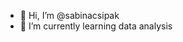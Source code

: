 - 👋 Hi, I’m @sabinacsipak
- 🌱 I’m currently learning data analysis

<!---
sabinacsipak/sabinacsipak is a ✨ special ✨ repository because its `README.md` (this file) appears on your GitHub profile.
You can click the Preview link to take a look at your changes.
--->
